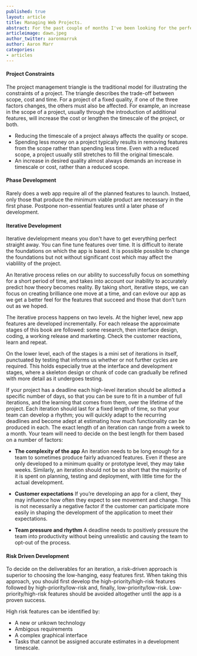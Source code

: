 ```yaml
---
published: true
layout: article
title: Managing Web Projects.
abstract: For the past couple of months I've been looking for the perfect platform to run my personal blog. With every new project I like to step back and take a look around to find the best way forward.
articleimage: dawn.jpeg
author_twitter: aaronmarruk
author: Aaron Marr
categories:
- articles
---
```


#### Project Constraints

The project management triangle is the traditional model for illustrating the constraints of a project. The triangle describes the trade-off between scope, cost and time. For a project of a fixed quality, if one of the three factors changes, the others must also be affected. For example, an increase in the scope of a project, usually through the introduction of additional features, will increase the cost or lengthen the timescale of the project, or both.

* Reducing the timescale of a project always affects the quality or scope. 
* Spending less money on a project typically results in removing features from the scope rather than spending less time. Even with a reduced scope, a project usually still stretches to fill the original timescale.
* An increase in desired quality almost always demands an increase in timescale or cost, rather than a reduced scope.

#### Phase Development

Rarely does a web app require all of the planned features to launch. Instaed, only those that produce the minimum viable product are necessary in the first phase. Postpone non-essential features until a later phase of development.

#### Iterative Development

Iterative devlelopment means you don't have to get everything perfect straight away. You can fine tune features over time. It is difficult to iterate the foundations on which the app is based. It is possible possible to change the foundations but not without significant cost which may affect the viablility of the project.

An Iterative process relies on our ability to successfully focus on something for a short period of time, and takes into account our inability to accurately predict how theory becomes reality. By taking short, iterative steps, we can focus on creating brilliance one move at a time, and can evlove our app as we get a better feel for the features that succeed and those that don't turn out as we hoped.

The iterative process happens on two levels. At the higher level, new app features are developed incrementally. For each release the approximate stages of this book are followed: some research, then interface design, coding, a working release and marketing. Check the customer reactions, learn and repeat.

On the lower level, each of the stages is a mini set of iterations in itself, punctuated by testing that informs us whether or not further cycles are required. This holds especially true at the interface and development stages, where a skeleton design or chunk of code can gradually be refined with more detail as it undergoes testing.

If your project has a deadline each high-level iteration should be allotted a specific number of days, so that you can be sure to fit in a number of full iterations, and the learning that comes from them, over the lifetime of the project.
Each iteration should last for a fixed length of time, so that your team can develop a rhythm; you will quickly adapt to the recurring deadlines and become adept at estimating how much functionality can be produced in each.
The exact length of an iteration can range from a week to a month. Your team will need to decide on the best length for them based on a number of factors:

* **The complexity of the app**
An iteration needs to be long enough for a team to sometimes produce fairly advanced features. Even if these are only developed to a minimum quality or prototype level, they may take weeks. Similarly, an iteration should not be so short that the majority of it is spent on planning, testing and deployment, with little time for the actual development.

* **Customer expectations**
If you’re developing an app for a client, they may influence
how often they expect to see movement and change. This is not necessarily a negative factor if the customer can participate more easily in shaping the development of the application to meet their expectations.

* **Team pressure and rhythm**
A deadline needs to positively pressure the team into productivity without being unrealistic and causing the team to opt-out of
the process.

#### Risk Driven Development

To decide on the deliverables for an iteration, a risk-driven approach is superior to choosing the low-hanging, easy features first. When taking this approach, you should first develop the high-priority/high-risk features followed by high-priority/low-risk and, finally, low-priority/low-risk. Low-priority/high-risk features should be avoided altogether until the app is a proven success.

High risk features can be identified by:
* A new or unkown technology
* Ambigous requirements
* A complex graphical interface
* Tasks that cannot be assigned accurate estimates in a development timescale.